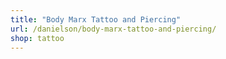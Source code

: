 ```yaml
---
title: "Body Marx Tattoo and Piercing"
url: /danielson/body-marx-tattoo-and-piercing/
shop: tattoo
---
```

